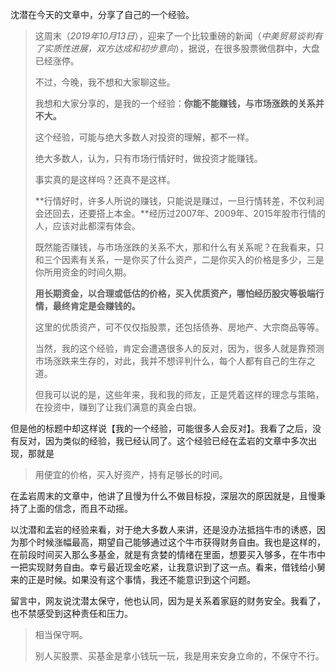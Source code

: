 沈潜在今天的文章中，分享了自己的一个经验。

> 这周末（*2019年10月13日*），迎来了一个比较重磅的新闻（*中美贸易谈判有了实质性进展，双方达成和初步意向*），据说，在很多股票微信群中，大盘已经涨停。
>
> 不过，今晚，我不想和大家聊这些。
>
> 我想和大家分享的，是我的一个经验：**你能不能赚钱，与市场涨跌的关系并不大。**
>
> 这个经验，可能与绝大多数人对投资的理解，都不一样。
>
> 绝大多数人，认为，只有市场行情好时，做投资才能赚钱。
>
> 事实真的是这样吗？还真不是这样。
>
> **行情好时，许多人所说的赚钱，只能说是赚过，一旦行情转差，不仅利润会还回去，还要搭上本金。**经历过2007年、2009年、2015年股市行情的人，应该对此都深有体会。
>
> 既然能否赚钱，与市场涨跌的关系不大，那和什么有关系呢？在我看来，只和三个因素有关系，一是你买了什么资产，二是你买入的价格是多少，三是你所用资金的时间久期。
>
> **用长期资金，以合理或低估的价格，买入优质资产，哪怕经历股灾等极端行情，最终肯定是会赚钱的。**
>
> 这里的优质资产，可不仅仅指股票，还包括债券、房地产、大宗商品等等。
>
> 当然，我的这个经验，肯定会遭遇很多人的反对，因为，很多人就是靠预测市场涨跌来生存的，对此，我并不想评判什么，每个人都有自己的生存之道。
>
> 但我可以说的是，这些年来，我和我的师友，正是凭着这样的理念与策略，在投资中，赚到了让我们满意的真金白银。

但是他的标题中却这样说【我的一个经验，可能很多人会反对】。我看了之后，没有反对，因为类似的经验，我已经认同了。这个经验已经在孟岩的文章中多次出现，那就是

> 用便宜的价格，买入好资产，持有足够长的时间。

在孟岩周末的文章中，他讲了且慢为什么不做目标投，深层次的原因就是，且慢秉持了上面的信念，而且不动摇。

以沈潜和孟岩的经验来看，对于绝大多数人来讲，还是没办法抵挡牛市的诱惑，因为那个时候涨幅最高，期望自己能够通过这个牛市获得财务自由。我也是这样的，在前段时间买入那么多基金，就是有贪婪的情绪在里面，想要买入够多，在牛市中一把实现财务自由。幸亏最近现金吃紧，让我意识到了这一点。看来，借钱给小舅来的正是时候。如果没有这个事情，我还不能意识到这个问题。

留言中，网友说沈潜太保守，他也认同，因为是关系着家庭的财务安全。我看了，也不禁感受到这种责任和压力。

>相当保守啊。
>
>别人买股票、买基金是拿小钱玩一玩，我是用来安身立命的，不保守不行。